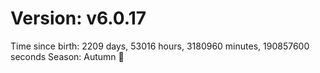 # Version: v6.0.17
Time since birth: 2209 days, 53016 hours, 3180960 minutes, 190857600 seconds
Season: Autumn 🍁

